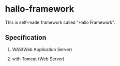 # hallo-framework

This is self-made framework called "Hallo Framework".

## Specification

1. WAS(Web Application Server)

2. with Tomcat (Web Server)

